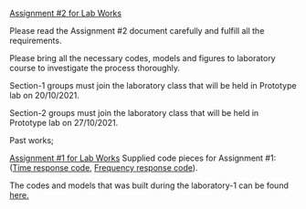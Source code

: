 [Assignment #2 for Lab Works](https://github.com/mee427/mee427.github.io/blob/master/MEE427_Assignment2.pdf)

Please read the Assignment #2 document carefully and fulfill all the requirements. 

Please bring all the necessary codes, models and figures to laboratory course to investigate the process thoroughly.

Section-1 groups must join the laboratory class that will be held in Prototype lab on 20/10/2021.

Section-2 groups must join the laboratory class that will be held in Prototype lab on 27/10/2021.


Past works;

[Assignment #1 for Lab Works](https://github.com/mee427/mee427.github.io/blob/master/MEE427_Assignment1.pdf)
Supplied code pieces for Assignment #1: ([Time response code](https://github.com/mee427/mee427.github.io/blob/master/feedbackSystem.py), [Frequency response code](https://github.com/mee427/mee427.github.io/blob/master/bodeDiagram.py)).

The codes and models that was built during the laboratory-1 can be found [here.](https://github.com/mee427/mee427.github.io/tree/master/Codes%20and%20Models%20for%20Assignment%201)
